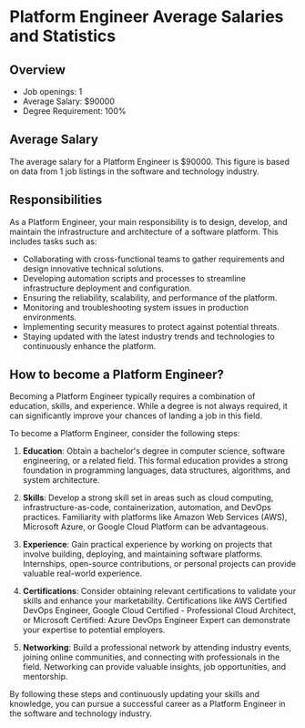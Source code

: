 # Platform Engineer Average Salaries and Statistics

## Overview
- Job openings: 1
- Average Salary: $90000
- Degree Requirement: 100%

## Average Salary
The average salary for a Platform Engineer is $90000. This figure is based on data from 1 job listings in the software and technology industry. 

## Responsibilities
As a Platform Engineer, your main responsibility is to design, develop, and maintain the infrastructure and architecture of a software platform. This includes tasks such as:

- Collaborating with cross-functional teams to gather requirements and design innovative technical solutions.
- Developing automation scripts and processes to streamline infrastructure deployment and configuration.
- Ensuring the reliability, scalability, and performance of the platform.
- Monitoring and troubleshooting system issues in production environments.
- Implementing security measures to protect against potential threats.
- Staying updated with the latest industry trends and technologies to continuously enhance the platform.

## How to become a Platform Engineer?
Becoming a Platform Engineer typically requires a combination of education, skills, and experience. While a degree is not always required, it can significantly improve your chances of landing a job in this field.

To become a Platform Engineer, consider the following steps:

1. **Education**: Obtain a bachelor's degree in computer science, software engineering, or a related field. This formal education provides a strong foundation in programming languages, data structures, algorithms, and system architecture.

2. **Skills**: Develop a strong skill set in areas such as cloud computing, infrastructure-as-code, containerization, automation, and DevOps practices. Familiarity with platforms like Amazon Web Services (AWS), Microsoft Azure, or Google Cloud Platform can be advantageous.

3. **Experience**: Gain practical experience by working on projects that involve building, deploying, and maintaining software platforms. Internships, open-source contributions, or personal projects can provide valuable real-world experience.

4. **Certifications**: Consider obtaining relevant certifications to validate your skills and enhance your marketability. Certifications like AWS Certified DevOps Engineer, Google Cloud Certified - Professional Cloud Architect, or Microsoft Certified: Azure DevOps Engineer Expert can demonstrate your expertise to potential employers.

5. **Networking**: Build a professional network by attending industry events, joining online communities, and connecting with professionals in the field. Networking can provide valuable insights, job opportunities, and mentorship.

By following these steps and continuously updating your skills and knowledge, you can pursue a successful career as a Platform Engineer in the software and technology industry.